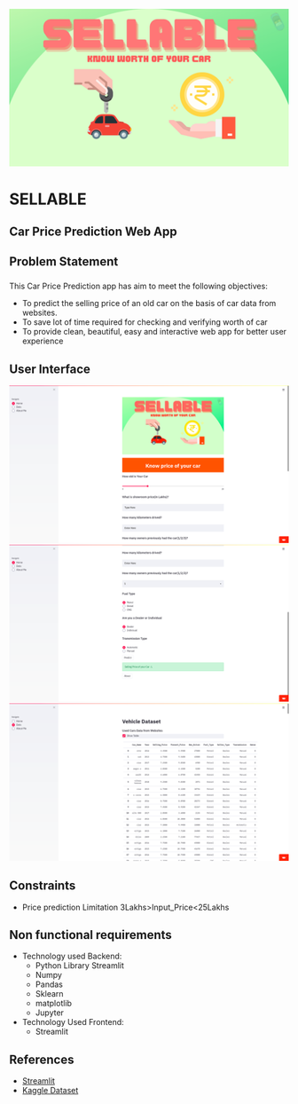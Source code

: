 ![screenshot](https://github.com/swarajspatil158/sellable-car/blob/main/Sellable-App.png?)
# SELLABLE
## Car Price Prediction Web App
## Problem Statement
###
This Car Price Prediction app has aim to meet the following objectives:
- To predict the selling price of an old car on the basis of car data from websites.
- To save lot of time required for checking and verifying worth of car
- To provide clean, beautiful, easy and interactive web app for better user experience

## User Interface
![screenshot](https://github.com/swarajspatil158/sellable-car/blob/main/UI-1.png?raw=true)
![screenshot](https://github.com/swarajspatil158/sellable-car/blob/main/UI-2.png?raw=true)
![screenshot](https://github.com/swarajspatil158/sellable-car/blob/main/UI-3.png?raw=true)

## Constraints
- Price prediction Limitation 3Lakhs>Input_Price<25Lakhs
## Non functional requirements
- Technology used Backend: 
    - Python Library Streamlit
    - Numpy
    - Pandas
    - Sklearn
    - matplotlib
    - Jupyter
- Technology Used Frontend: 
    - Streamlit
## References
- [Streamlit](https://streamlit.io/)
- [Kaggle Dataset](https://www.kaggle.com/nehalbirla/vehicle-dataset-from-cardekho)
